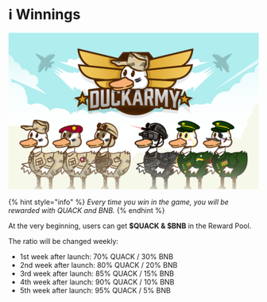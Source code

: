 # ℹ Winnings

![](../../../.gitbook/assets/PPOLL-NFT-V2-COLLECTION.png)

{% hint style="info" %}
_Every time you win in the game, you will be rewarded with QUACK and BNB._
{% endhint %}

At the very beginning, users can get **$QUACK & $BNB** in the Reward Pool.

The ratio will be changed weekly:

* 1st week after launch: 70% QUACK / 30% BNB
* 2nd week after launch: 80% QUACK  / 20% BNB
* 3rd week after launch: 85% QUACK / 15% BNB
* 4th week after launch: 90% QUACK / 10% BNB
* 5th week after launch: 95% QUACK / 5% BNB

